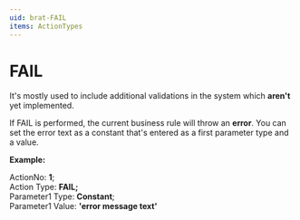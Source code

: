 ```yaml
---
uid: brat-FAIL
items: ActionTypes
---
```


# FAIL

It's mostly used to include additional validations in the system which **aren't** yet implemented. 

If FAIL is performed, the current business rule will throw an **error**. You can set the error text as a constant that's entered as a first parameter type and a value.

**Example:** 

ActionNo: **1**; <br>
Action Type: **FAIL;** <br> 
Parameter1 Type: **Constant**; <br> 
Parameter1 Value: **'error message text'** <br>
                                           
